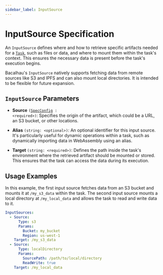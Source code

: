 ```yaml
---
sidebar_label: InputSource
---
```


# InputSource Specification

An `InputSource` defines where and how to retrieve specific artifacts needed for a [`Task`](task), such as files or data, and where to mount them within the task's context. This ensures the necessary data is present before the task's execution begins.

Bacalhau's `InputSource` natively supports fetching data from remote sources like S3 and IPFS and can also mount local directories. It is intended to be flexible for future expansion.

## `InputSource` Parameters

- **Source** <code>(<a href="./spec-config">SpecConfig</a> : \<required\>)</code>: Specifies the origin of the artifact, which could be a URL, an S3 bucket, or other locations.

- **Alias** `(string: <optional>)`: An optional identifier for this input source. It's particularly useful for dynamic operations within a task, such as dynamically importing data in WebAssembly using an alias.

- **Target** `(string: <required>)`: Defines the path inside the task's environment where the retrieved artifact should be mounted or stored. This ensures that the task can access the data during its execution.

## Usage Examples

In this example, the first input source fetches data from an S3 bucket and mounts it at `/my_s3_data` within the task. The second input source mounts a local directory at `/my_local_data` and allows the task to read and write data to it.
```yaml
InputSources:
  - Source:
      Type: s3
      Params:
        Bucket: my_bucket
        Region: us-west-1
    Target: /my_s3_data
  - Source:
      Type: localDirectory
      Params:
        SourcePath: /path/to/local/directory
        ReadWrite: true
    Target: /my_local_data
```


